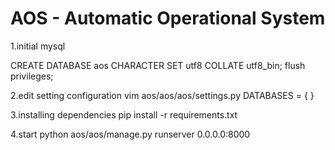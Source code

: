 AOS - Automatic Operational System
===========================================================

1.initial mysql

CREATE DATABASE aos CHARACTER SET utf8 COLLATE utf8_bin;
flush privileges;

2.edit setting configuration
vim aos/aos/aos/settings.py
DATABASES = { } 

3.installing dependencies 
pip install -r requirements.txt 

4.start
python aos/aos/manage.py runserver 0.0.0.0:8000

